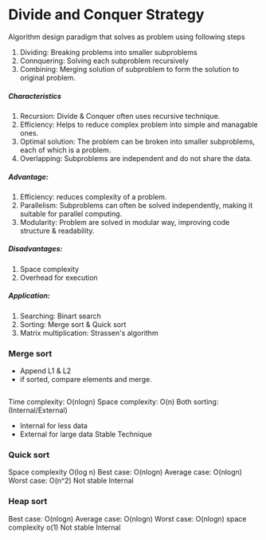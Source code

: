 # Divide and Conquer Strategy
Algorithm design paradigm that solves as problem using following steps
1. Dividing: Breaking problems into smaller subproblems
2. Connquering: Solving each subproblem recursively
3. Combining: Merging solution of subproblem to form the solution to original problem.

##### Characteristics
1. Recursion: Divide & Conquer often uses recursive technique.
2. Efficiency: Helps to reduce complex problem into simple and managable ones.
3. Optimal solution: The problem can be broken into smaller subproblems, each of which is a problem.
4. Overlapping: Subproblems are independent and do not share the data.

##### Advantage:
1. Efficiency: reduces complexity of a problem.
2. Parallelism: Subproblems can often be solved independently, making it suitable for parallel computing.
3. Modularity: Problem are solved in modular way, improving code structure & readability.

##### Disadvantages:
1. Space complexity
2. Overhead for execution

##### Application:
1. Searching: Binart search
2. Sorting: Merge sort & Quick sort
3. Matrix multiplication: Strassen's algorithm

### Merge sort
- Append L1 & L2
- if sorted, compare elements and merge.

```java

```

Time complexity: O(nlogn)
Space complexity: O(n)
Both sorting: (Internal/External)
- Internal for less data
- External for large data
Stable Technique


### Quick sort
Space complexity O(log n)
Best case: O(nlogn)
Average case: O(nlogn)
Worst case: O(n^2)
Not stable
Internal

### Heap sort
Best case: O(nlogn)
Average case: O(nlogn)
Worst case: O(nlogn)
space complexity o(1)
Not stable
Internal